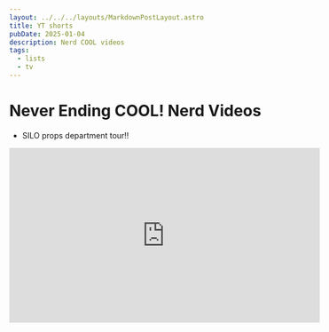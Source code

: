 ```yaml
---
layout: ../../../layouts/MarkdownPostLayout.astro
title: YT shorts
pubDate: 2025-01-04
description: Nerd COOL videos
tags:
  - lists
  - tv
---
```

# Never Ending COOL! Nerd Videos

- SILO props department tour!!
<iframe width="560/5" height="315/5" src="https://www.youtube.com/embed/Oz5TOGoYRAk?si=EnK3fxATMspf4-g-" title="YouTube video player" frameborder="0" allow="accelerometer; autoplay; clipboard-write; encrypted-media; gyroscope; picture-in-picture; web-share" referrerpolicy="strict-origin-when-cross-origin" allowfullscreen></iframe>